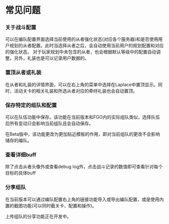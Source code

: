 # 常见问题

### 关于战斗配置
可以在编队配置界面选择当前使用的从者强化状态(对应各个服务器)和是否使用用户规划的从者配置。此时当选择从者之后，会自动使用当前用户的规划配置和对应的强化状态。
对于玩家规划中未包含的从者，也会根据默认等级中的配置自动调整。另外，礼装也是可以记录用户数据的。

### 置顶从者或礼装
在从者和礼装的详情界面，可以在右上角的菜单中选择在Laplace中置顶显示。同时，活动关卡的相关礼装和所选从者对应的牵绊礼装也会自动置顶。

### 保存特定的组队和配置
可以在队伍功能中保存。该功能在当前版本和FGO内的实际组队类似，选择队伍后所有变动只会影响当前组队且会自动保存。

在Beta版中，该功能更改为更加贴近模板的作用，即对当前组队的更改不会影响储存的编队。

### 查看详细buff
除了点击从者头像外或查看debug log外，点击战斗记录的数值即可查看针对每个目标的具体buff

### 分享组队
在当前版本可以通过编队配置右上角的链接功能导入或导出编队配置，或是使用内置的截图功能(可以同时截关卡、配置和操作)。

上传组队的分享功能正在开发中。
